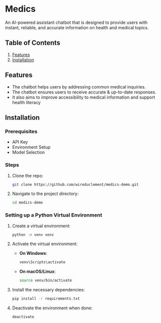 # Medics
An AI-powered assistant chatbot that is designed to provide users with instant, reliable, and accurate information on health and medical topics.

## Table of Contents
1. [Features](#features)
2. [Installation](#installation)


## Features
- The chatbot helps users by addressing common medical inquiries.
- The chatbot ensures users to receive accurate & up-to-date responses.
- It  also aims to improve accessibility to medical information and support health literacy

## Installation
### Prerequisites
- API Key
- Environment Setup
- Model Selection

### Steps
1. Clone the repo:
    ```bash
    git clone https://github.com/wireduclement/medics-demo.git
    ```
2. Navigate to the project directory:
    ```bash
    cd medics-demo
    ```

### Setting up a Python Virtual Environment

1. Create a virtual environment:
    ```bash
    python -m venv venv
    ```

2. Activate the virtual environment:

    - **On Windows**:
      ```bash
      venv\Scripts\activate
      ```

    - **On macOS/Linux**:
      ```bash
      source venv/bin/activate
      ```

3. Install the necessary dependencies:
    ```bash
    pip install -r requirements.txt
    ```

4. Deactivate the environment when done:
    ```bash
    deactivate
    ```

